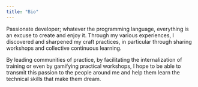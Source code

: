 ```yaml
---
title: "Bio"
---
```

Passionate developer; whatever the programming language, everything is an excuse to create and enjoy it.
Through my various experiences, I discovered and sharpened my craft practices, in particular through sharing workshops and collective continuous learning.

By leading communities of practice, by facilitating the internalization of training or even by gamifying practical workshops, I hope to be able to transmit this passion to the people around me and help them learn the technical skills that make them dream.